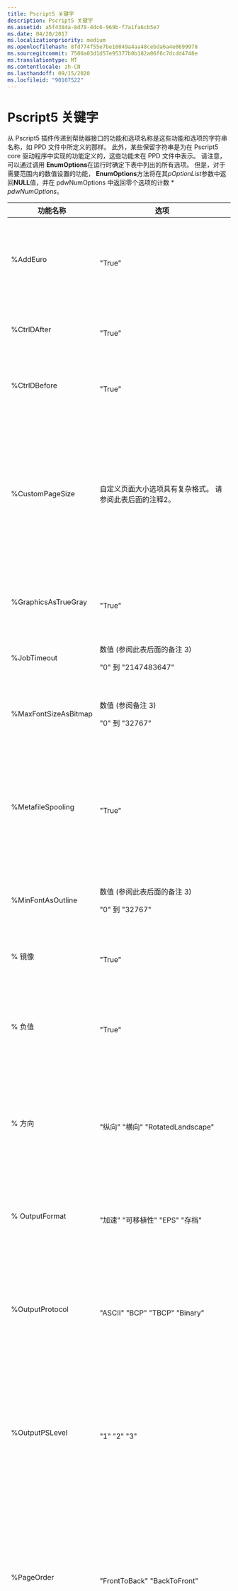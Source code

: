 ```yaml
---
title: Pscript5 关键字
description: Pscript5 关键字
ms.assetid: a5f4384a-8d78-4dc6-969b-f7a1fa6cb5e7
ms.date: 04/20/2017
ms.localizationpriority: medium
ms.openlocfilehash: 8fd774f55e7be16049a4aa48cebda6a4e0699978
ms.sourcegitcommit: 7500a03d1d57e95377b0b182a06f6c7dcdd4748e
ms.translationtype: MT
ms.contentlocale: zh-CN
ms.lasthandoff: 09/15/2020
ms.locfileid: "90107522"
---
```

# <a name="pscript5-keywords"></a>Pscript5 关键字


从 Pscript5 插件传递到帮助器接口的功能和选项名称是这些功能和选项的字符串名称，如 PPD 文件中所定义的那样。 此外，某些保留字符串是为在 Pscript5 core 驱动程序中实现的功能定义的，这些功能未在 PPD 文件中表示。 请注意，可以通过调用 **EnumOptions**在运行时确定下表中列出的所有选项。 但是，对于需要范围内的数值设置的功能， **EnumOptions**方法将在其*pOptionList*参数中返回**NULL**值，并在 pdwNumOptions 中返回零个选项的计数 \* *pdwNumOptions*。

<table>
<colgroup>
<col width="33%" />
<col width="33%" />
<col width="33%" />
</colgroup>
<thead>
<tr class="header">
<th>功能名称</th>
<th>选项</th>
<th>说明</th>
</tr>
</thead>
<tbody>
<tr class="odd">
<td><p>%AddEuro</p></td>
<td><p></p>
"True"</td>
<td><p>将欧元符号添加到设备字体。</p>
<p>打印机-粘滞。</p>
<p>需要 PostScript 级别2。 请参阅此表后面的注释1。</p></td>
</tr>
<tr class="even">
<td><p>%CtrlDAfter</p></td>
<td><p></p>
"True"</td>
<td><p>每个作业后发送 CTRL + D。</p>
<p>打印机-粘滞。</p></td>
</tr>
<tr class="odd">
<td><p>%CtrlDBefore</p></td>
<td><p></p>
"True"</td>
<td><p>在每个作业之前发送 CTRL + D。</p>
<p>打印机-粘滞。</p></td>
</tr>
<tr class="even">
<td><p>%CustomPageSize</p></td>
<td><p>自定义页面大小选项具有复杂格式。 请参阅此表后面的注释2。</p></td>
<td><p>读取或指定自定义页面大小设置。 设置此功能还会导致公用<a href="/windows/win32/api/wingdi/ns-wingdi-devmodew" data-raw-source="[&lt;strong&gt;DEVMODEW&lt;/strong&gt;](/windows/win32/api/wingdi/ns-wingdi-devmodew)"><strong>DEVMODEW</strong></a>结构的<strong>dmPaperSize</strong>成员重置为 DMPAPER_CUSTOMSIZE (指示 PS 自定义大小) ，并设置 DM_PAPERSIZE 位标志。 此功能只能在公共 DEVMODEW 结构指示正在使用的是自定义纸张大小时才会被读取。</p>
<p>文档-粘滞。</p></td>
</tr>
<tr class="odd">
<td><p>%GraphicsAsTrueGray</p></td>
<td><p></p>
"True"</td>
<td><p>将灰色图形转换为 PostScript 灰色。</p>
<p>打印机-粘滞。</p></td>
</tr>
<tr class="even">
<td><p>%JobTimeout</p></td>
<td><p>数值 (参阅此表后面的备注 3) </p>
<p>"0" 到 "2147483647"</p></td>
<td><p>指定作业超时（以秒为单位）。</p>
<p>打印机-粘滞。</p></td>
</tr>
<tr class="odd">
<td><p>%MaxFontSizeAsBitmap</p></td>
<td><p>数值 (参阅备注 3) </p>
<p>"0" 到 "32767"</p></td>
<td><p>指定作为位图下载的最大字体大小。</p>
<p>打印机-粘滞。</p></td>
</tr>
<tr class="even">
<td><p>%MetafileSpooling</p></td>
<td><p></p>
"True"</td>
<td><p>启用 EMF 假脱机。 启用此功能相当于启用 <strong>高级打印功能</strong> UI 选项。 请注意，此功能具有与手册打印、排序和页面排序交互的约束。 在针对这些功能中的任何一种进行解析时，此功能具有最低优先级。</p>
<p>文档-粘滞。</p></td>
</tr>
<tr class="odd">
<td><p>%MinFontAsOutline</p></td>
<td><p>数值 (参阅此表后面的备注 3) </p>
<p>"0" 到 "32767"</p></td>
<td><p>指定应下载为大纲的最小字体大小。</p>
<p>打印机-粘滞。</p></td>
</tr>
<tr class="even">
<td><p>% 镜像</p></td>
<td><p></p>
"True"</td>
<td><p>通过反转水平坐标来镜像输出。</p>
<p>文档-粘滞。</p></td>
</tr>
<tr class="odd">
<td><p>% 负值</p></td>
<td><p></p>
"True"</td>
<td><p>反转打印页上的黑色和白色区域。</p>
<p>文档-粘滞。</p>
<p>要求使用黑白打印机，而不是彩色。</p></td>
</tr>
<tr class="even">
<td><p>% 方向</p></td>
<td><p></p>
"纵向" "横向" "RotatedLandscape"</td>
<td><p>指定输出方向。 使用此技术配置方向时，将在与<strong>IPrintCoreHelperPS</strong>接口一起使用时，更改 private 和 public <a href="/windows/win32/api/wingdi/ns-wingdi-devmodew" data-raw-source="[&lt;strong&gt;DEVMODEW&lt;/strong&gt;](/windows/win32/api/wingdi/ns-wingdi-devmodew)"><strong>DEVMODEW</strong></a>结构值。 此警告不适用于 <strong>IPrintCoreUI2</strong> 接口。</p>
<p>文档-粘滞。</p></td>
</tr>
<tr class="odd">
<td><p>% OutputFormat</p></td>
<td><p></p>
"加速" "可移植性" "EPS" "存档"</td>
<td><p>指定 PostScript 输出格式。 输出格式的行为与为 <strong>IPrintCoreUI2</strong>定义的行为相同。</p>
<p>文档-粘滞。</p></td>
</tr>
<tr class="even">
<td><p>%OutputProtocol</p></td>
<td><p></p>
"ASCII" "BCP" "TBCP" "Binary"</td>
<td><p>指定打印机将用于打印作业的协议。 BCP 和 TBCP 选项仅在受支持时可用。 <strong>EnumOptions</strong> 仅包括支持的值。 还可以通过检查 "协议" 全局特性来确定输出协议。</p>
<p>打印机-粘滞。</p></td>
</tr>
<tr class="odd">
<td><p>%OutputPSLevel</p></td>
<td><p></p>
"1" "2" "3"</td>
<td><p>指定要为此打印作业生成的 PostScript 语言级别。 可用选项限制为等于或小于 "LanguageLevel" 全局特性中指定的设备的语言级别的值。</p>
<p>文档-粘滞。</p>
<p>需要 PostScript Level 2 或更高版本。 请参阅此表后面的注释1。</p></td>
</tr>
<tr class="even">
<td><p>%PageOrder</p></td>
<td><p></p>
"FrontToBack" "BackToFront"</td>
<td><p>指定页面的打印顺序。 如果 EMF 假脱机功能不可用，则在调用 <strong>EnumFeatures</strong>时不会列出此功能，尝试读取或写入此功能的设置将返回 E_FAIL。 Additionaly，如果% MetafileSpooling 功能设置为 False，则 BackToFront 将受到限制。</p>
<p>文档-粘滞。</p></td>
</tr>
<tr class="odd">
<td><p>%PagePerSheet</p></td>
<td><p></p>
"1"、"2"、"4"、"6"、"9"、"16"、"手册"</td>
<td><p>仅当双面显示可用时，才能使用手册打印功能。 如果未打开，则设置 "手册" 选项将导致启用双面打印。 如果关闭了双面并选择了 "手册打印"，则该选项将被强制设置为 "2"。 如果禁用了图元文件假脱机，则会将其表示为手册打印的约束。 如果 EMF 假脱机因为正在使用打印处理器而不可用，则手册打印将不可用。 在这种情况下，将不会在 <strong>EnumOptions</strong>中列出手册打印，如果调用方请求 "% PagePerSheet" 设置为 "手册"，则 <strong>SetOptions</strong> 将返回 E_FAIL。</p>
<p>文档-粘滞。</p></td>
</tr>
<tr class="even">
<td><p>%PSErrorHandler</p></td>
<td><p></p>
"True"</td>
<td><p>发送 PostScript 错误处理程序。</p>
<p>文档-粘滞。</p></td>
</tr>
<tr class="odd">
<td><p>%PSMemory</p></td>
<td><p>数值 (参阅此表后面的备注 3) </p>
<p>对于 PostScript 级别1打印机，范围为 "172" 到 "2097151"。</p>
<p>对于 Postscript 级别2或3打印机，范围为 "249" 到 "2097151"。</p></td>
<td><p>指定设备上可用的虚拟内存的 kb 数。 请注意，值以 kb 表示，而不是以字节为单位。 另请注意，对于级别1和级别2打印机，有效范围有所不同。 尝试设置这些范围以外的值将失败，并 E_FAIL 为 HRESULT。</p>
<p>打印机-粘滞。</p></td>
</tr>
<tr class="even">
<td><p>%TextTrueGray</p></td>
<td><p></p>
"True"</td>
<td><p>将灰色文本转换为 PostScript 灰色。</p>
<p>打印机-粘滞。</p></td>
</tr>
<tr class="odd">
<td><p>%TTDownloadFormat</p></td>
<td><p></p>
"自动" 大纲 "" Bitmap "" NativeTrueType "</td>
<td><p>指定 TrueType 字体下载格式。 仅当 "TTRasterizer" 全局特性指示对 "Type42" 的支持时，NativeTrueType 才可用且列在 <strong>EnumOptions</strong> 中。</p>
<p>文档-粘滞。</p></td>
</tr>
<tr class="even">
<td><p>% WaitTimeout</p></td>
<td><p>数值 (参阅此表后面的备注 3) </p>
<p>"0" 到 "2147483647"</p></td>
<td><p>指定等待超时值（以秒为单位）。</p>
<p>打印机-粘滞。</p></td>
</tr>
</tbody>
</table>

 

**注意**   1如果某个功能未满足规定的要求，则该功能将不会在**EnumFeatures**中列出，尝试获取或设置该功能将导致无法返回 E \_ 。 本说明适用于% AddEuro、% 负值和% OutputPSLevel。

 

**注意**   2 (% CustomPageSize) 自定义页面大小格式与**IPrintCoreUI2**中所述的格式相同。 **EnumOptions** 返回空的选项列表。

 

**注意**   3个数值表示为只包含数字字符的 ANSI 字符串。 不允许使用符号符号。 例如，"300" 有效，但 "-20"、"20.5" 和 "+ 300" 均无效。 本说明适用于% JobTimeout、% MaxFontSizeAsBitmap、% MinFontAsOutline、% PSMemory 和% WaitTimeout。

 

